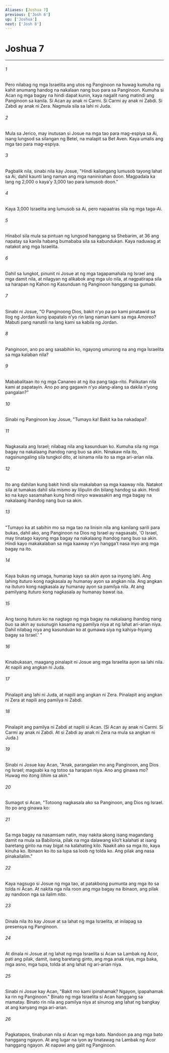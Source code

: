 ```yaml
---
Aliases: [Joshua 7]
previous: ['Josh 6']
up: ['Joshua']
next: ['Josh 8']
---
```

# Joshua 7

***

###### 1
Pero nilabag ng mga Israelita ang utos ng Panginoon na huwag kumuha ng kahit anumang handog na nakalaan nang buo para sa Panginoon. Kumuha si Acan ng mga bagay na hindi dapat kunin, kaya nagalit nang matindi ang Panginoon sa kanila. Si Acan ay anak ni Carmi. Si Carmi ay anak ni Zabdi. Si Zabdi ay anak ni Zera. Nagmula sila sa lahi ni Juda. 

###### 2
Mula sa Jerico, may inutusan si Josue na mga tao para mag-espiya sa Ai, isang lungsod sa silangan ng Betel, na malapit sa Bet Aven. Kaya umalis ang mga tao para mag-espiya. 

###### 3
Pagbalik nila, sinabi nila kay Josue, "Hindi kailangang lumusob tayong lahat sa Ai, dahil kaunti lang naman ang mga naninirahan doon. Magpadala ka lang ng 2,000 o kayaʼy 3,000 tao para lumusob doon." 

###### 4
Kaya 3,000 Israelita ang lumusob sa Ai, pero napaatras sila ng mga taga-Ai. 

###### 5
Hinabol sila mula sa pintuan ng lungsod hanggang sa Shebarim, at 36 ang napatay sa kanila habang bumababa sila sa kabundukan. Kaya naduwag at natakot ang mga Israelita. 

###### 6
Dahil sa lungkot, pinunit ni Josue at ng mga tagapamahala ng Israel ang mga damit nila, at nilagyan ng alikabok ang mga ulo nila, at nagpatirapa sila sa harapan ng Kahon ng Kasunduan ng Panginoon hanggang sa gumabi. 

###### 7
Sinabi ni Josue, "O Panginoong Dios, bakit nʼyo pa po kami pinatawid sa Ilog ng Jordan kung ipapatalo nʼyo rin lang naman kami sa mga Amoreo? Mabuti pang nanatili na lang kami sa kabila ng Jordan. 

###### 8
Panginoon, ano po ang sasabihin ko, ngayong umurong na ang mga Israelita sa mga kalaban nila? 

###### 9
Mababalitaan ito ng mga Cananeo at ng iba pang taga-rito. Paiikutan nila kami at papatayin. Ano po ang gagawin nʼyo alang-alang sa dakila nʼyong pangalan?" 

###### 10
Sinabi ng Panginoon kay Josue, "Tumayo ka! Bakit ka ba nakadapa? 

###### 11
Nagkasala ang Israel; nilabag nila ang kasunduan ko. Kumuha sila ng mga bagay na nakalaang ihandog nang buo sa akin. Ninakaw nila ito, nagsinungaling sila tungkol dito, at isinama nila ito sa mga ari-arian nila. 

###### 12
Ito ang dahilan kung bakit hindi sila makalaban sa mga kaaway nila. Natakot sila at tumakas dahil sila mismo ay lilipulin din bilang handog sa akin. Hindi ko na kayo sasamahan kung hindi ninyo wawasakin ang mga bagay na nakalaang ihandog nang buo sa akin. 

###### 13
"Tumayo ka at sabihin mo sa mga tao na linisin nila ang kanilang sarili para bukas, dahil ako, ang Panginoon na Dios ng Israel ay nagsasabi, 'O Israel, may tinatago kayong mga bagay na nakalaang ihandog nang buo sa akin. Hindi kayo makakalaban sa mga kaaway nʼyo hanggaʼt nasa inyo ang mga bagay na ito. 

###### 14
Kaya bukas ng umaga, humarap kayo sa akin ayon sa inyong lahi. Ang lahing ituturo kong nagkasala ay humanay ayon sa angkan nila. Ang angkan na ituturo kong nagkasala ay humanay ayon sa pamilya nila. At ang pamilyang ituturo kong nagkasala ay humanay bawat isa. 

###### 15
Ang taong ituturo ko na nagtago ng mga bagay na nakalaang ihandog nang buo sa akin ay susunugin kasama ng pamilya niya at ng lahat ari-arian niya. Dahil nilabag niya ang kasunduan ko at gumawa siya ng kahiya-hiyang bagay sa Israel.' " 

###### 16
Kinabukasan, maagang pinalapit ni Josue ang mga Israelita ayon sa lahi nila. At napili ang angkan ni Juda. 

###### 17
Pinalapit ang lahi ni Juda, at napili ang angkan ni Zera. Pinalapit ang angkan ni Zera at napili ang pamilya ni Zabdi. 

###### 18
Pinalapit ang pamilya ni Zabdi at napili si Acan. (Si Acan ay anak ni Carmi. Si Carmi ay anak ni Zabdi. At si Zabdi ay anak ni Zera na mula sa angkan ni Juda.) 

###### 19
Sinabi ni Josue kay Acan, "Anak, parangalan mo ang Panginoon, ang Dios ng Israel; magsabi ka ng totoo sa harapan niya. Ano ang ginawa mo? Huwag mo itong ilihim sa akin." 

###### 20
Sumagot si Acan, "Totoong nagkasala ako sa Panginoon, ang Dios ng Israel. Ito po ang ginawa ko: 

###### 21
Sa mga bagay na nasamsam natin, may nakita akong isang magandang damit na mula sa Babilonia, pilak na mga dalawang kiloʼt kalahati at isang baretang ginto na may bigat na kalahating kilo. Naakit ako sa mga ito, kaya kinuha ko. Ibinaon ko ito sa lupa sa loob ng tolda ko. Ang pilak ang nasa pinakailalim." 

###### 22
Kaya nagsugo si Josue ng mga tao, at patakbong pumunta ang mga ito sa tolda ni Acan. At nakita nga nila roon ang mga bagay na ibinaon, ang pilak ay nandoon nga sa ilalim nito. 

###### 23
Dinala nila ito kay Josue at sa lahat ng mga Israelita, at inilapag sa presensya ng Panginoon. 

###### 24
At dinala ni Josue at ng lahat ng mga Israelita si Acan sa Lambak ng Acor, pati ang pilak, damit, isang baretang ginto, ang mga anak niya, mga baka, mga asno, mga tupa, tolda at ang lahat ng ari-arian niya. 

###### 25
Sinabi ni Josue kay Acan, "Bakit mo kami ipinahamak? Ngayon, ipapahamak ka rin ng Panginoon." Binato ng mga Israelita si Acan hanggang sa mamatay. Binato rin nila ang pamilya niya at sinunog ang lahat ng bangkay at ang kanyang mga ari-arian. 

###### 26
Pagkatapos, tinabunan nila si Acan ng mga bato. Nandoon pa ang mga bato hanggang ngayon. At ang lugar na iyon ay tinatawag na Lambak ng Acor hanggang ngayon. At napawi ang galit ng Panginoon.
